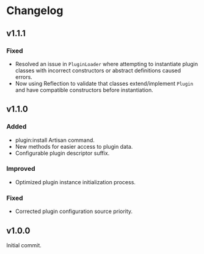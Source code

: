 # Changelog

## v1.1.1

### Fixed
* Resolved an issue in `PluginLoader` where attempting to instantiate plugin classes with incorrect constructors or abstract definitions caused errors.
* Now using Reflection to validate that classes extend/implement `Plugin` and have compatible constructors before instantiation.

## v1.1.0

### Added
* plugin:install Artisan command.
* New methods for easier access to plugin data.
* Configurable plugin descriptor suffix.

### Improved
* Optimized plugin instance initialization process.

### Fixed
* Corrected plugin configuration source priority.

## v1.0.0

Initial commit.
